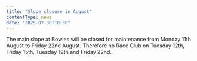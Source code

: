 ```yaml
---
title: "Slope closure in August"
contentType: news
date: "2025-07-30T18:30"
---
```


The main slope at Bowles will be closed for maintenance from Monday 11th August to
Friday 22nd August. Therefore no Race Club on Tuesday 12th, Friday 15th, Tuesday 19th
and Friday 22nd.